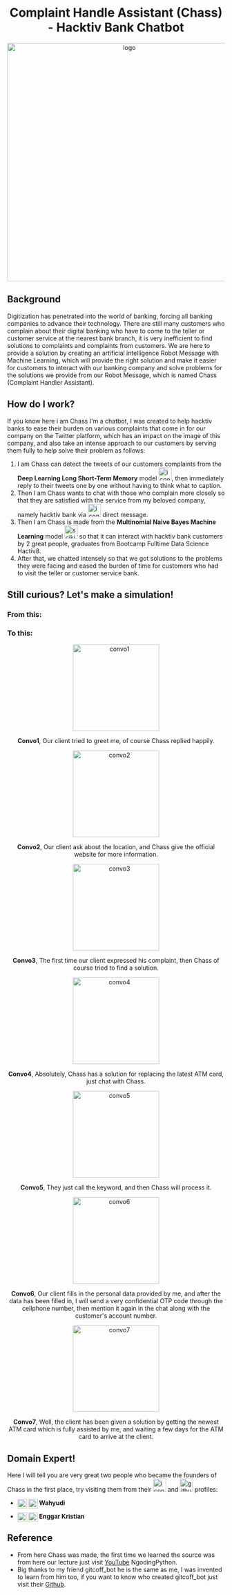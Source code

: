
<h1 align="center">Complaint Handle Assistant (Chass) - Hacktiv Bank Chatbot</h1>
<p align="center"><img width="550" alt=logo chass src=https://user-images.githubusercontent.com/103250002/182339940-4128b6f8-4325-4852-a49c-4568fc3e4b69.png></p>

## Background

Digitization has penetrated into the world of banking, forcing all banking companies to advance their technology. There are still many customers who complain about their digital banking who have to come to the teller or customer service at the nearest bank branch, it is very inefficient to find solutions to complaints and complaints from customers. We are here to provide a solution by creating an artificial intelligence Robot Message with Machine Learning, which will provide the right solution and make it easier for customers to interact with our banking company and solve problems for the solutions we provide from our Robot Message, which is named Chass (Complaint Handler Assistant).

## How do I work?

If you know here i am Chass I'm a chatbot, I was created to help hacktiv banks to ease their burden on various complaints that come in for our company on the Twitter platform, which has an impact on the image of this company, and also take an intense approach to our customers by serving them fully to help solve their problem as follows:
1. I am Chass can detect the tweets of our customers complaints from the **Deep Learning Long Short-Term Memory** model  <img width=30 alt=icons8-tensorflow-48 src=https://user-images.githubusercontent.com/103250002/182363125-06fcc93f-5b34-4fee-82a2-da8acd57517f.png>, then immediately reply to their tweets one by one without having to think what to caption.
2. Then I am Chass wants to chat with those who complain more closely so that they are satisfied with the service from my beloved company, namely hacktiv bank via <img width=30 alt=icons8-twitter src=https://user-images.githubusercontent.com/103250002/182362503-58a1a5ff-5202-4cd2-b73c-8060b08ef186.gif>
 direct message.
3. Then I am Chass is made from the **Multinomial Naive Bayes Machine Learning** model <img width=30 alt=scikitlearn src=https://user-images.githubusercontent.com/103250002/182362975-499612fa-6c55-4e2a-869b-e1046a073edd.svg> so that it can interact with hacktiv bank customers by 2 great people, graduates from Bootcamp Fulltime Data Science Hactiv8.
4. After that, we chatted intensely so that we got solutions to the problems they were facing and eased the burden of time for customers who had to visit the teller or customer service bank.

## Still curious? Let's make a simulation!
### From this:
### To this:
 <p align="center"><img width="200" alt=convo1 src=https://user-images.githubusercontent.com/103250002/182530643-cf71df0d-ee75-4dd3-bf93-ad0edfa32431.png></p>
<p align="center"><strong>Convo1</strong>, Our client tried to greet me, of course Chass replied happily.</p>
 <p align="center"><img width="200" alt=convo2 src=https://user-images.githubusercontent.com/103250002/182530929-2b17a54f-8acf-4127-b2df-be46d037e1af.png></p>
<p align="center"><strong>Convo2</strong>, Our client ask about the location, and Chass give the official website for more information.</p>
 <p align="center"><img width="200" alt=convo3 src=https://user-images.githubusercontent.com/103250002/182530934-173a77db-f661-4f61-a12d-e502849ab359.png></p>
<p align="center"><strong>Convo3</strong>, The first time our client expressed his complaint, then Chass of course tried to find a solution.</p>
 <p align="center"><img width="200" alt=convo4 src=https://user-images.githubusercontent.com/103250002/182530919-a8568cc5-d1b1-42fa-9576-57b80068a0b3.png></p>
<p align="center"><strong>Convo4</strong>, Absolutely, Chass has a solution for replacing the latest ATM card, just chat with Chass.</p>
 <p align="center"><img width="200" alt=convo5 src=https://user-images.githubusercontent.com/103250002/182530924-8d61a4b9-01a3-4f40-a292-25c48ed8fe02.png></p>
<p align="center"><strong>Convo5</strong>, They just call the keyword, and then Chass will process it.</p> 
 <p align="center"><img width="200" alt=convo6 src=https://user-images.githubusercontent.com/103250002/182530925-b3d562ca-cd61-4228-abbd-4eece0cbd376.png></p>
<p align="center"><strong>Convo6</strong>, Our client fills in the personal data provided by me, and after the data has been filled in, I will send a very confidential OTP code through the cellphone number, then mention it again in the chat along with the customer's account number.</p>
 <p align="center"><img width="200" alt=convo7 src=https://user-images.githubusercontent.com/103250002/182531408-ef282ffd-5cf4-471d-9a1d-4ed77dc2a09c.png></p>
<p align="center"><strong>Convo7</strong>, Well, the client has been given a solution by getting the newest ATM card which is fully assisted by me, and waiting a few days for the ATM card to arrive at the client.</p>

## Domain Expert!


Here I will tell you are very great two people who became the founders of Chass in the first place, try visiting them from their <img width=30 alt=icons8-linkedin src=https://user-images.githubusercontent.com/103250002/182405954-d5ae3cda-d74c-43a5-b995-8220005d151f.gif> and <img width=30 alt=github src=https://user-images.githubusercontent.com/103250002/182372179-0954a140-ddbb-489d-83a7-51c715d7ae6d.svg> profiles:

- **Wahyudi** 
[<img align="left" alt="wahyudi linkedin" width="22px" src="https://user-images.githubusercontent.com/103250002/182405954-d5ae3cda-d74c-43a5-b995-8220005d151f.gif" />][wahyudilinkedin] 
[<img align="left" alt="wahyudi github" width="22px" src="https://user-images.githubusercontent.com/103250002/182372179-0954a140-ddbb-489d-83a7-51c715d7ae6d.svg" />][wahyudigithub]

- **Enggar Kristian** 
[<img align="left" alt="enggar linkedin" width="22px" src="https://user-images.githubusercontent.com/103250002/182405954-d5ae3cda-d74c-43a5-b995-8220005d151f.gif" />][enggarlinkedin] 
[<img align="left" alt="enggar github" width="22px" src="https://user-images.githubusercontent.com/103250002/182372179-0954a140-ddbb-489d-83a7-51c715d7ae6d.svg" />][enggargithub]

## Reference
- From here Chass was made, the first time we learned the source was from here our lecture just visit [YouTube](https://youtu.be/sotu6YqPoY0) NgodingPython.
- Big thanks to my friend gitcoff_bot he is the same as me, I was invented to learn from him too, if you want to know who created gitcoff_bot just visit their [Github](https://github.com/H8-Assignments-Bay/p2---final-project-group-004).



[wahyudilinkedin]:https://www.linkedin.com/in/wahyudi-sujono-2014a91a6/
[wahyudigithub]:https://github.com/wahyudisujono
[enggarlinkedin]:https://www.linkedin.com/in/enggar-kristian-b0aa52134/
[enggargithub]:https://github.com/byt1998

